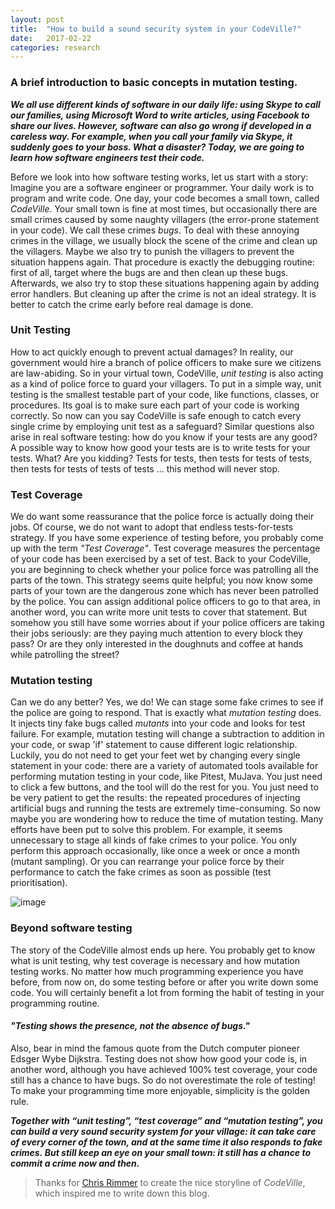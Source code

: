 ```yaml
---
layout: post
title:  "How to build a sound security system in your CodeVille?"
date:   2017-02-22
categories: research
---
```


### A brief introduction to basic concepts in mutation testing.

**_We all use different kinds of software in our daily life: using Skype to call our families, using Microsoft Word to write articles, using Facebook to share our lives. However, software can also go wrong if developed in a careless way. For example, when you call your family via Skype, it suddenly goes to your boss. What a disaster?  Today, we are going to learn how software engineers test their code._**

Before we look into how software testing works, let us start with a story: Imagine you are a software engineer or programmer. Your daily work is to program and write code. One day, your code becomes a small town, called _CodeVille_. Your small town is fine at most times, but occasionally there are small crimes caused by some naughty villagers (the error-prone statement in your code). We call these crimes _bugs_. To deal with these annoying crimes in the village, we usually block the scene of the crime and clean up the villagers. Maybe we also try to punish the villagers to prevent the situation happens again. That procedure is exactly the debugging routine: first of all, target where the bugs are and then clean up these bugs. Afterwards, we also try to stop these situations happening again by adding error handlers. But cleaning up after the crime is not an ideal strategy. It is better to catch the crime early before real damage is done. 

### Unit Testing

How to act quickly enough to prevent actual damages? In reality, our government would hire a branch of police officers to make sure we citizens are law-abiding. So in your virtual town, CodeVille, _unit testing_ is also acting as a kind of police force to guard your villagers. To put in a simple way, unit testing is the smallest testable part of your code, like functions, classes, or procedures. Its goal is to make sure each part of your code is working correctly. So now can you say CodeVille is safe enough to catch every single crime by employing unit test as a safeguard? Similar questions also arise in real software testing: how do you know if your tests are any good?
A possible way to know how good your tests are is to write tests for your tests. What? Are you kidding? Tests for tests, then tests for tests of tests, then tests for tests of tests of tests ... this method will never stop.

### Test Coverage

We do want some reassurance that the police force is actually doing their jobs. Of course, we do not want to adopt that endless tests-for-tests strategy. If you have some experience of testing before, you probably come up with the term _"Test Coverage"_. Test coverage measures the percentage of your code has been exercised by a set of test. Back to your CodeVille, you are beginning to check whether your police force was patrolling all the parts of the town.
This strategy seems quite helpful; you now know some parts of your town are the dangerous zone which has never been patrolled by the police. You can assign additional police officers to go to that area, in another word, you can write more unit tests to cover that statement. But somehow you still have some worries about if your police officers are taking their jobs seriously: are they paying much attention to every block they pass? Or are they only interested in the doughnuts and coffee at hands while patrolling the street?


### Mutation testing
Can we do any better? Yes, we do! We can stage some fake crimes to see if the police are going to respond. That is exactly what _mutation testing_ does. It injects tiny fake bugs called _mutants_ into your code and looks for test failure. For example, mutation testing will change a subtraction to addition in your code, or swap 'if' statement to cause different logic relationship. Luckily, you do not need to get your feet wet by changing every single statement in your code: there are a variety of automated tools available for performing mutation testing in your code, like Pitest, MuJava. You just need to click a few buttons, and the tool will do the rest for you. You just need to be very patient to get the results: the repeated procedures of injecting artificial bugs and running the tests are extremely time-consuming.
So now maybe you are wondering how to reduce the time of mutation testing. Many efforts have been put to solve this problem. For example, it seems unnecessary to stage all kinds of fake crimes to your police. You only perform this approach occasionally, like once a week or once a month (mutant sampling). Or you can rearrange your police force by their performance to catch the fake crimes as soon as possible (test prioritisation).  

![image](https://qianqianzhu.github.io/images/code_ville.png)

### Beyond software testing
The story of the CodeVille almost ends up here. You probably get to know what is unit testing, why test coverage is necessary and how mutation testing works. No matter how much programming experience you have before, from now on, do some testing before or after you write down some code. You will certainly benefit a lot from forming the habit of testing in your programming routine.

#### _"Testing shows the presence, not the absence of bugs."_
Also, bear in mind the famous quote from the Dutch computer pioneer Edsger Wybe Dijkstra. Testing does not show how good your code is, in another word, although you have achieved 100% test coverage, your code still has a chance to have bugs. So do not overestimate the role of testing! To make your programming time more enjoyable, simplicity is the golden rule.

**_Together with “unit testing”, “test coverage” and “mutation testing”, you can build a very sound security system for your village: it can take care of every corner of the town, and at the same time it also responds to fake crimes. But still keep an eye on your small town: it still has a chance to commit a crime now and then._**

>Thanks for [Chris Rimmer]( http://media.ogn.s3.amazonaws.com/ogn27/microslot-ChrisRimmer.pdf) to create the nice storyline of _CodeVille_, which inspired me to write down this blog.
